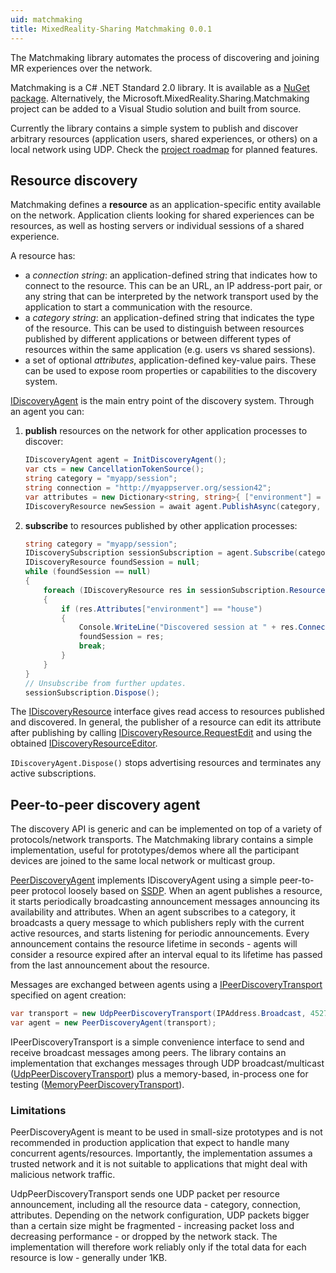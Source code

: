 ```yaml
---
uid: matchmaking
title: MixedReality-Sharing Matchmaking 0.0.1
---
```

The Matchmaking library automates the process of discovering and joining MR experiences over the network.

Matchmaking is a C# .NET Standard 2.0 library. It is available as a [NuGet package](insert_link). Alternatively, the Microsoft.MixedReality.Sharing.Matchmaking project can be added to a Visual Studio solution and built from source.

Currently the library contains a simple system to publish and discover arbitrary resources (application users, shared experiences, or others) on a local network using UDP. Check the [project roadmap](../../../docs/manual/roadmap.md) for planned features.

## Resource discovery

Matchmaking defines a __resource__ as an application-specific entity available on the network. Application clients looking for shared experiences can be resources, as well as hosting servers or individual sessions of a shared experience.

A resource has:

- a _connection string_: an application-defined string that indicates how to connect to the resource. This can be an URL, an IP address-port pair, or any string that can be interpreted by the network transport used by the application to start a communication with the resource.
- a _category string_: an application-defined string that indicates the type of the resource. This can be used to distinguish between resources published by different applications or between different types of resources within the same application (e.g. users vs shared sessions).
- a set of optional _attributes_, application-defined key-value pairs. These can be used to expose room properties or capabilities to the discovery system.

[IDiscoveryAgent](xref:Microsoft.MixedReality.Sharing.Matchmaking.IDiscoveryAgent) is the main entry point of the discovery system. Through an agent you can:

1. **publish** resources on the network for other application processes to discover:

    ```csharp
    IDiscoveryAgent agent = InitDiscoveryAgent();
    var cts = new CancellationTokenSource();
    string category = "myapp/session";
    string connection = "http://myappserver.org/session42";
    var attributes = new Dictionary<string, string>{ ["environment"] = "house" };
    IDiscoveryResource newSession = await agent.PublishAsync(category, connection, attributes, cts.Token);
    ```

2. **subscribe** to resources published by other application processes:

    ```csharp
    string category = "myapp/session";
    IDiscoverySubscription sessionSubscription = agent.Subscribe(category);
    IDiscoveryResource foundSession = null;
    while (foundSession == null)
    {
        foreach (IDiscoveryResource res in sessionSubscription.Resources)
        {
            if (res.Attributes["environment"] == "house")
            {
                Console.WriteLine("Discovered session at " + res.Connection);
                foundSession = res;
                break;
            }
        }
    }
    // Unsubscribe from further updates.
    sessionSubscription.Dispose();
    ```

The [IDiscoveryResource](xref:Microsoft.MixedReality.Sharing.Matchmaking.IDiscoveryResource) interface gives read access to resources published and discovered. In general, the publisher of a resource can edit its attribute after publishing by calling [IDiscoveryResource.RequestEdit](xref:Microsoft.MixedReality.Sharing.Matchmaking.IDiscoveryResource.RequestEdit) and using the obtained [IDiscoveryResourceEditor](xref:Microsoft.MixedReality.Sharing.Matchmaking.IDiscoveryResourceEditor).

`IDiscoveryAgent.Dispose()` stops advertising resources and terminates any active subscriptions.

## Peer-to-peer discovery agent

The discovery API is generic and can be implemented on top of a variety of protocols/network transports. The Matchmaking library contains a simple implementation, useful for prototypes/demos where all the participant devices are joined to the same local network or multicast group.

[PeerDiscoveryAgent](xref:Microsoft.MixedReality.Sharing.Matchmaking.PeerDiscoveryAgent) implements IDiscoveryAgent using a simple peer-to-peer protocol loosely based on [SSDP](https://tools.ietf.org/html/draft-cai-ssdp-v1-03). When an agent publishes a resource, it starts periodically broadcasting announcement messages announcing its availability and attributes. When an agent subscribes to a category, it broadcasts a query message to which publishers reply with the current active resources, and starts listening for periodic announcements. Every announcement contains the resource lifetime in seconds - agents will consider a resource expired after an interval equal to its lifetime has passed from the last announcement about the resource.

Messages are exchanged between agents using a [IPeerDiscoveryTransport](xref:Microsoft.MixedReality.Sharing.Matchmaking.IPeerDiscoveryTransport) specified on agent creation:

```csharp
var transport = new UdpPeerDiscoveryTransport(IPAddress.Broadcast, 45278);
var agent = new PeerDiscoveryAgent(transport);
```

IPeerDiscoveryTransport is a simple convenience interface to send and receive broadcast messages among peers. The library contains an implementation that exchanges messages through UDP broadcast/multicast ([UdpPeerDiscoveryTransport](xref:Microsoft.MixedReality.Sharing.Matchmaking.IPeerDiscoveryTransport)) plus a memory-based, in-process one for testing ([MemoryPeerDiscoveryTransport](xref:Microsoft.MixedReality.Sharing.Matchmaking.MemoryPeerDiscoveryTransport)).

### Limitations

PeerDiscoveryAgent is meant to be used in small-size prototypes and is not recommended in production application that expect to handle many concurrent agents/resources. Importantly, the implementation assumes a trusted network and it is not suitable to applications that might deal with malicious network traffic.

UdpPeerDiscoveryTransport sends one UDP packet per resource announcement, including all the resource data - category, connection, attributes. Depending on the network configuration, UDP packets bigger than a certain size might be fragmented - increasing packet loss and decreasing performance - or dropped by the network stack. The implementation will therefore work reliably only if the total data for each resource is low - generally under 1KB.
